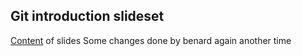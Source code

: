 ## Git introduction slideset

[Content](git-basics.md) of slides
Some changes done by benard again
another time